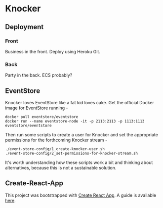 # Knocker

## Deployment

### Front

Business in the front. Deploy using Heroku Git.

### Back

Party in the back. ECS probably?

## EventStore

Knocker loves EventStore like a fat kid loves cake. Get the official Docker image for EventStore running -
```
docker pull eventstore/eventstore
docker run --name eventstore-node -it -p 2113:2113 -p 1113:1113 eventstore/eventstore
```
Then run some scripts to create a user for Knocker and set the appropriate permissions for the forthcoming Knocker stream -
```
./event-store-config/1_create-knocker-user.sh
./event-store-config/2_set-permissions-for-knocker-stream.sh
```
It's worth understanding how these scripts work a bit and thinking about alternatives, because this is not a sustainable solution.

## Create-React-App

This project was bootstrapped with [Create React App](https://github.com/facebookincubator/create-react-app). A guide is available [here](https://github.com/facebookincubator/create-react-app/blob/master/template/README.md).
